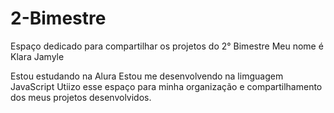 # 2-Bimestre
Espaço dedicado para compartilhar os projetos do 2° Bimestre
Meu nome é Klara Jamyle

Estou estudando na Alura 
Estou me desenvolvendo na limguagem JavaScript
Utiizo esse espaço para minha organização e compartilhamento dos meus projetos desenvolvidos.
